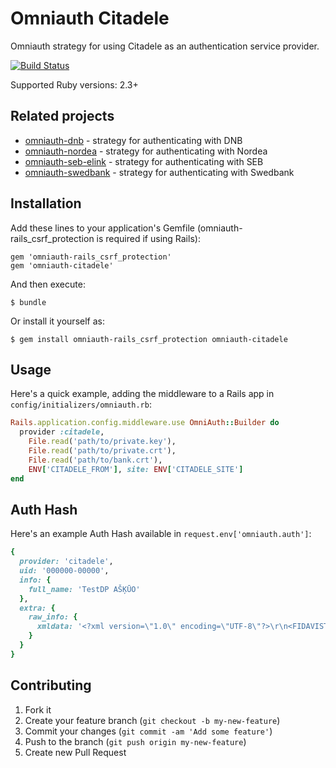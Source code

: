 # Omniauth Citadele

Omniauth strategy for using Citadele as an authentication service provider.

[![Build Status](https://travis-ci.org/mitigate-dev/omniauth-citadele.svg?branch=master)](https://travis-ci.org/mitigate-dev/omniauth-citadele)

Supported Ruby versions: 2.3+

## Related projects

- [omniauth-dnb](https://github.com/mitigate-dev/omniauth-dnb) - strategy for authenticating with DNB
- [omniauth-nordea](https://github.com/mitigate-dev/omniauth-nordea) - strategy for authenticating with Nordea
- [omniauth-seb-elink](https://github.com/mitigate-dev/omniauth-seb-elink) - strategy for authenticating with SEB
- [omniauth-swedbank](https://github.com/mitigate-dev/omniauth-swedbank) - strategy for authenticating with Swedbank

## Installation

Add these lines to your application's Gemfile (omniauth-rails_csrf_protection is required if using Rails):

    gem 'omniauth-rails_csrf_protection'
    gem 'omniauth-citadele'

And then execute:

    $ bundle

Or install it yourself as:

    $ gem install omniauth-rails_csrf_protection omniauth-citadele

## Usage

Here's a quick example, adding the middleware to a Rails app
in `config/initializers/omniauth.rb`:

```ruby
Rails.application.config.middleware.use OmniAuth::Builder do
  provider :citadele,
    File.read('path/to/private.key'),
    File.read('path/to/private.crt'),
    File.read('path/to/bank.crt'),
    ENV['CITADELE_FROM'], site: ENV['CITADELE_SITE']
end
```

## Auth Hash

Here's an example Auth Hash available in `request.env['omniauth.auth']`:

```ruby
{
  provider: 'citadele',
  uid: '000000-00000',
  info: {
    full_name: 'TestDP AŠĶŪO'
  },
  extra: {
    raw_info: {
      xmldata: '<?xml version=\"1.0\" encoding=\"UTF-8\"?>\r\n<FIDAVISTA xmlns=\"http://ivis.eps.gov.lv/XMLSchemas/100017/fidavista/v1-2\" xmlns:xsi=\"http://www.w3.org/2001/XMLSchema-instance\" xsi:schemaLocation=\"http://ivis.eps.gov.lv/XMLSchemas/100017/fidavista/v1-2 http://ivis.eps.gov.lv/XMLSchemas/100017/fidavista/v1-2/fidavista.xsd\"><Header><Timestamp>20170502142652000</Timestamp><From>10000</From><Extension><Amai xmlns=\"http://online.citadele.lv/XMLSchemas/amai/\" xmlns:xsi=\"http://www.w3.org/2001/XMLSchema-instance\" xsi:schemaLocation=\"http://online.citadele.lv/XMLSchemas/amai/ http://online.citadele.lv/XMLSchemas/amai/amai.xsd\"><Request>AUTHRESP</Request><RequestUID>258e4526-8129-468f-832a-493807346f96</RequestUID><Version>5.0</Version><Language>LV</Language><PersonCode>00000000000</PersonCode><Person>TestDP AŠĶŪO</Person><Code>100</Code><SignatureData><Signature xmlns=\"http://www.w3.org/2000/09/xmldsig#\"><SignedInfo><CanonicalizationMethod Algorithm=\"http://www.w3.org/TR/2001/REC-xml-c14n-20010315\"/><SignatureMethod Algorithm=\"http://www.w3.org/2001/04/xmldsig-more#rsa-sha256\"/><Reference URI=\"\"><Transforms><Transform Algorithm=\"http://www.w3.org/2000/09/xmldsig#enveloped-signature\"/></Transforms><DigestMethod Algorithm=\"http://www.w3.org/2001/04/xmlenc#sha256\"/><DigestValue>E3FoLc7qCoWppsPn5BPdY5GJg6CGj3BEOfoaKLsrbqI=</DigestValue></Reference></SignedInfo><SignatureValue>...</SignatureValue><KeyInfo><X509Data><X509SubjectName>...</X509SubjectName><X509Certificate>...</X509Certificate></X509Data></KeyInfo></Signature></SignatureData></Amai></Extension></Header></FIDAVISTA>'
    }
  }
}
```

## Contributing

1. Fork it
2. Create your feature branch (`git checkout -b my-new-feature`)
3. Commit your changes (`git commit -am 'Add some feature'`)
4. Push to the branch (`git push origin my-new-feature`)
5. Create new Pull Request
